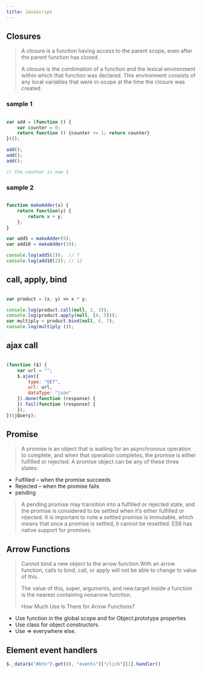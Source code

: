 ```yaml
---
title: JavaScript
---
```


## Closures

> A closure is a function having access to the parent scope, even after the parent function has closed.
>
> A closure is the combination of a function and the lexical environment within which that function was declared. This environment consists of any local variables that were in-scope at the time the closure was created.

### sample 1
```js

var add = (function () {
	var counter = 0;
	return function () {counter += 1; return counter}
})();

add();
add();
add();

// the counter is now 3
```
		
### sample 2
```js

function makeAdder(x) {
	return function(y) {
		return x + y;
	};
}

var add5 = makeAdder(5);
var add10 = makeAdder(10);

console.log(add5(2));  // 7
console.log(add10(2)); // 12
```

## call, apply, bind

```js

var product = (x, y) => x * y;

console.log(product.call(null, 2, 3));
console.log(product.apply(null, [4, 5]));
var multiply = product.bind(null, 6, 7);
console.log(multiply ());

```
## ajax call

```js

(function ($) {
    var url = "";
    $.ajax({
        type: "GET",
        url: url,
        dataType: "json"
    }).done(function (response) {
    }).fail(function (response) {
    });
})(jQuery);

```

## Promise

> A promise is an object that is waiting for an asynchronous operation to complete, and when that operation completes, the promise is either fulfilled or rejected. A promise object can be any of these three states:
- Fulfilled – when the promise succeeds
- Rejected – when the promise fails
- pending
>
> A pending promise may transition into a fulfilled or rejected state, and the promise is considered to be settled when it’s either fulfilled or rejected. It is important to note a settled promise is immutable, which means that once a promise is settled, it cannot be resettled.
> ES6 has native support for promises.

## Arrow Functions

> Cannot bind a new object to the arrow function.With an arrow function, calls to bind, call, or apply will not be able to change to value of this.
>
> The value of this, super, arguments, and new.target inside a function is the nearest containing nonarrow function.
>
> How Much Use Is There for Arrow Functions?
- Use function in the global scope and for Object.prototype properties
- Use class for object constructors.
- Use => everywhere else.

## Element event handlers
```js
$._data($("#btn").get(0), "events")["click"][1].handler()
```
